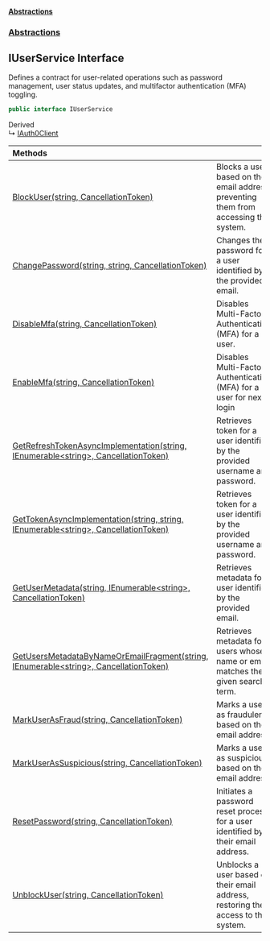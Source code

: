 #### [Abstractions](../../index.md 'index')
### [Abstractions](../index.md 'Abstractions')

## IUserService Interface

Defines a contract for user\-related operations such as password management, user status updates,
and multifactor authentication \(MFA\) toggling\.

```csharp
public interface IUserService
```

Derived  
&#8627; [IAuth0Client](../IAuth0Client/index.md 'Abstractions\.IAuth0Client')

| Methods | |
| :--- | :--- |
| [BlockUser\(string, CancellationToken\)](BlockUser(string,CancellationToken).md 'Abstractions\.IUserService\.BlockUser\(string, System\.Threading\.CancellationToken\)') | Blocks a user based on their email address, preventing them from accessing the system\. |
| [ChangePassword\(string, string, CancellationToken\)](ChangePassword(string,string,CancellationToken).md 'Abstractions\.IUserService\.ChangePassword\(string, string, System\.Threading\.CancellationToken\)') | Changes the password for a user identified by the provided email\. |
| [DisableMfa\(string, CancellationToken\)](DisableMfa(string,CancellationToken).md 'Abstractions\.IUserService\.DisableMfa\(string, System\.Threading\.CancellationToken\)') | Disables Multi\-Factor Authentication \(MFA\) for a user\. |
| [EnableMfa\(string, CancellationToken\)](EnableMfa(string,CancellationToken).md 'Abstractions\.IUserService\.EnableMfa\(string, System\.Threading\.CancellationToken\)') | Disables Multi\-Factor Authentication \(MFA\) for a user for next login |
| [GetRefreshTokenAsyncImplementation\(string, IEnumerable&lt;string&gt;, CancellationToken\)](GetRefreshTokenAsyncImplementation(string,IEnumerable_string_,CancellationToken).md 'Abstractions\.IUserService\.GetRefreshTokenAsyncImplementation\(string, System\.Collections\.Generic\.IEnumerable\<string\>, System\.Threading\.CancellationToken\)') | Retrieves token for a user identified by the provided username and password\. |
| [GetTokenAsyncImplementation\(string, string, IEnumerable&lt;string&gt;, CancellationToken\)](GetTokenAsyncImplementation(string,string,IEnumerable_string_,CancellationToken).md 'Abstractions\.IUserService\.GetTokenAsyncImplementation\(string, string, System\.Collections\.Generic\.IEnumerable\<string\>, System\.Threading\.CancellationToken\)') | Retrieves token for a user identified by the provided username and password\. |
| [GetUserMetadata\(string, IEnumerable&lt;string&gt;, CancellationToken\)](GetUserMetadata(string,IEnumerable_string_,CancellationToken).md 'Abstractions\.IUserService\.GetUserMetadata\(string, System\.Collections\.Generic\.IEnumerable\<string\>, System\.Threading\.CancellationToken\)') | Retrieves metadata for a user identified by the provided email\. |
| [GetUsersMetadataByNameOrEmailFragment\(string, IEnumerable&lt;string&gt;, CancellationToken\)](GetUsersMetadataByNameOrEmailFragment(string,IEnumerable_string_,CancellationToken).md 'Abstractions\.IUserService\.GetUsersMetadataByNameOrEmailFragment\(string, System\.Collections\.Generic\.IEnumerable\<string\>, System\.Threading\.CancellationToken\)') | Retrieves metadata for users whose name or email matches the given search term\. |
| [MarkUserAsFraud\(string, CancellationToken\)](MarkUserAsFraud(string,CancellationToken).md 'Abstractions\.IUserService\.MarkUserAsFraud\(string, System\.Threading\.CancellationToken\)') | Marks a user as fraudulent based on their email address\. |
| [MarkUserAsSuspicious\(string, CancellationToken\)](MarkUserAsSuspicious(string,CancellationToken).md 'Abstractions\.IUserService\.MarkUserAsSuspicious\(string, System\.Threading\.CancellationToken\)') | Marks a user as suspicious based on their email address\. |
| [ResetPassword\(string, CancellationToken\)](ResetPassword(string,CancellationToken).md 'Abstractions\.IUserService\.ResetPassword\(string, System\.Threading\.CancellationToken\)') | Initiates a password reset process for a user identified by their email address\. |
| [UnblockUser\(string, CancellationToken\)](UnblockUser(string,CancellationToken).md 'Abstractions\.IUserService\.UnblockUser\(string, System\.Threading\.CancellationToken\)') | Unblocks a user based on their email address, restoring their access to the system\. |
